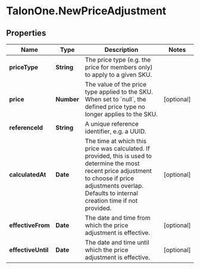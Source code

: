 # TalonOne.NewPriceAdjustment

## Properties

Name | Type | Description | Notes
------------ | ------------- | ------------- | -------------
**priceType** | **String** | The price type (e.g. the price for members only) to apply to a given SKU. | 
**price** | **Number** | The value of the price type applied to the SKU. When set to &#x60;null&#x60;, the defined price type no longer applies to the SKU. | [optional] 
**referenceId** | **String** | A unique reference identifier, e.g. a UUID. | 
**calculatedAt** | **Date** | The time at which this price was calculated. If provided, this is used to determine the most recent price adjustment to choose if price adjustments overlap. Defaults to internal creation time if not provided. | [optional] 
**effectiveFrom** | **Date** | The date and time from which the price adjustment is effective. | [optional] 
**effectiveUntil** | **Date** | The date and time until which the price adjustment is effective. | [optional] 



